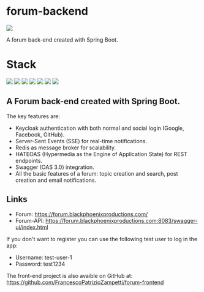 # forum-backend
![](https://img.shields.io/badge/build-success-brightgreen.svg)

A forum back-end created with Spring Boot.

# Stack

![](https://img.shields.io/badge/java_11-✓-blue.svg)
![](https://img.shields.io/badge/spring_boot-✓-blue.svg)
![](https://img.shields.io/badge/postgresql-✓-blue.svg)
![](https://img.shields.io/badge/keycloak-✓-blue.svg)
![](https://img.shields.io/badge/OAS_3.0-✓-blue.svg)
![](https://img.shields.io/badge/HATEOAS-✓-blue.svg)
![](https://img.shields.io/badge/Redis-✓-blue.svg)

## A Forum back-end created with Spring Boot. 
The key features are:
- Keycloak authentication with both normal and social login (Google, Facebook, GitHub).
- Server-Sent Events (SSE) for real-time notifications.
- Redis as message broker for scalability.
- HATEOAS (Hypermedia as the Engine of Application State) for REST endpoints.
- Swagger (OAS 3.0) integration.
- All the basic features of a forum: topic creation and search, post creation and email notifications.

## Links
- Forum: https://forum.blackphoenixproductions.com/
- Forum-API: https://forum.blackphoenixproductions.com:8083/swagger-ui/index.html

If you don't want to register you can use the following test user to log in the app:
- Username: test-user-1
- Password: test1234

The front-end project is also avaible on GitHub at: https://github.com/FrancescoPatrizioZampetti/forum-frontend
